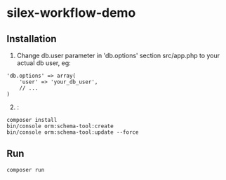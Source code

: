 silex-workflow-demo
===================

Installation
------------

1. Change db.user parameter in 'db.options' section src/app.php to your actual db user, eg:


```
'db.options' => array(
    'user' => 'your_db_user',
    // ...
)
```

2. :

```
composer install
bin/console orm:schema-tool:create
bin/console orm:schema-tool:update --force
```

Run
---
```
composer run
```